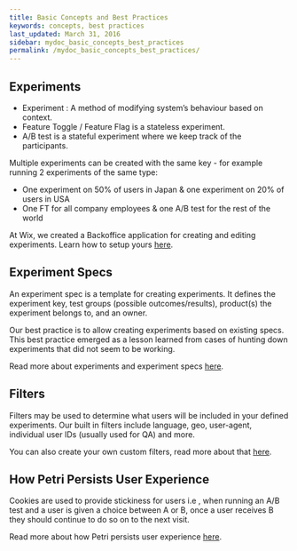 ```yaml
---
title: Basic Concepts and Best Practices
keywords: concepts, best practices
last_updated: March 31, 2016
sidebar: mydoc_basic_concepts_best_practices
permalink: /mydoc_basic_concepts_best_practices/
---
```


## Experiments

- Experiment : A method of modifying system’s behaviour based on context.
- Feature Toggle / Feature Flag is a stateless experiment.
- A/B test is a stateful experiment where we keep track of the participants.

Multiple experiments can be created with the same key - for example running 2 experiments of the same type:

- One experiment on 50% of users in Japan & one experiment on 20% of users in USA
- One FT for all company employees & one A/B test for the rest of the world

At Wix, we created a Backoffice application for creating and editing experiments. Learn how to setup yours [here]({{site.data.urls.mydoc_creating_a_petri_backoffice_app.url}}).

## Experiment Specs

An experiment spec is a template for creating experiments. It defines the experiment key, test groups (possible outcomes/results), product(s) the experiment belongs to, and an owner.

Our best practice is to allow creating experiments based on existing specs. This best practice emerged as a lesson learned from cases of hunting down experiments that did not seem to be working. 

Read more about experiments and experiment specs [here]({{site.data.urls.mydoc_experiments.url}}).

## Filters

Filters may be used to determine what users will be included in your defined experiments. Our built in filters include language, geo, user-agent, individual user IDs (usually used for QA) and more. 

You can also create your own custom filters, read more about that [here]({{site.data.urls.mydoc_custom_filters.url}}).


## How Petri Persists User Experience

Cookies are used to provide stickiness for users i.e , when running an A/B test and a user is given a choice between A or B, once a user receives B they should continue to do so on to the next visit.

Read more about how Petri persists user experience [here]({{site.data.urls.my_doc_user_experience_persistence.url}}).


